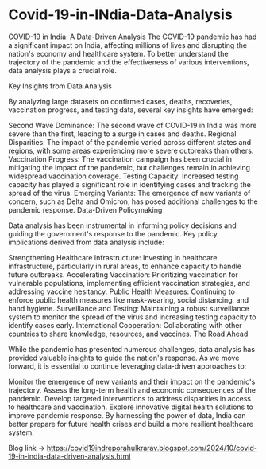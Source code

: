 # Covid-19-in-INdia-Data-Analysis
COVID-19 in India: A Data-Driven Analysis
The COVID-19 pandemic has had a significant impact on India, affecting millions of lives and disrupting the nation's economy and healthcare system. To better understand the trajectory of the pandemic and the effectiveness of various interventions, data analysis plays a crucial role.

Key Insights from Data Analysis

By analyzing large datasets on confirmed cases, deaths, recoveries, vaccination progress, and testing data, several key insights have emerged:

Second Wave Dominance: The second wave of COVID-19 in India was more severe than the first, leading to a surge in cases and deaths.
Regional Disparities: The impact of the pandemic varied across different states and regions, with some areas experiencing more severe outbreaks than others.
Vaccination Progress: The vaccination campaign has been crucial in mitigating the impact of the pandemic, but challenges remain in achieving widespread vaccination coverage.
Testing Capacity: Increased testing capacity has played a significant role in identifying cases and tracking the spread of the virus.
Emerging Variants: The emergence of new variants of concern, such as Delta and Omicron, has posed additional challenges to the pandemic response.
Data-Driven Policymaking

Data analysis has been instrumental in informing policy decisions and guiding the government's response to the pandemic. Key policy implications derived from data analysis include:

Strengthening Healthcare Infrastructure: Investing in healthcare infrastructure, particularly in rural areas, to enhance capacity to handle future outbreaks.
Accelerating Vaccination: Prioritizing vaccination for vulnerable populations, implementing efficient vaccination strategies, and addressing vaccine hesitancy.
Public Health Measures: Continuing to enforce public health measures like mask-wearing, social distancing, and hand hygiene.
Surveillance and Testing: Maintaining a robust surveillance system to monitor the spread of the virus and increasing testing capacity to identify cases early.
International Cooperation: Collaborating with other countries to share knowledge, resources, and vaccines.
The Road Ahead

While the pandemic has presented numerous challenges, data analysis has provided valuable insights to guide the nation's response. As we move forward, it is essential to continue leveraging data-driven approaches to:

Monitor the emergence of new variants and their impact on the pandemic's trajectory.
Assess the long-term health and economic consequences of the pandemic.
Develop targeted interventions to address disparities in access to healthcare and vaccination.
Explore innovative digital health solutions to improve pandemic response.
By harnessing the power of data, India can better prepare for future health crises and build a more resilient healthcare system.

Blog link -> https://covid19indreporahulkrarav.blogspot.com/2024/10/covid-19-in-india-data-driven-analysis.html
